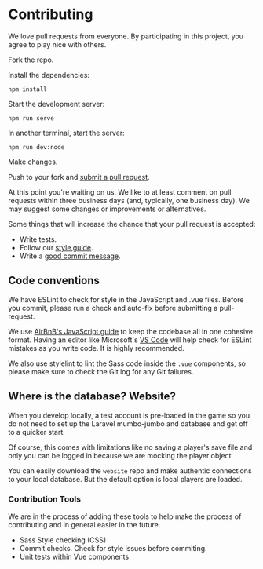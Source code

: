# Contributing

We love pull requests from everyone. By participating in this project, you agree to play nice with others.

Fork the repo.

Install the dependencies:

    npm install

Start the development server:

    npm run serve

In another terminal, start the server:

    npm run dev:node

Make changes.

Push to your fork and [submit a pull request][pr].

[pr]: https://github.com/Delaford/game/compare/

At this point you're waiting on us. We like to at least comment on pull requests within three business days (and, typically, one business day). We may suggest some changes or improvements or alternatives.

Some things that will increase the chance that your pull request is accepted:

* Write tests.
* Follow our [style guide][style].
* Write a [good commit message][commit].

[style]: https://github.com/airbnb/javascript
[commit]: http://tbaggery.com/2008/04/19/a-note-about-git-commit-messages.html

## Code conventions

We have ESLint to check for style in the JavaScript and .vue files. Before you commit, please run a check and auto-fix before submitting a pull-request.

We use [AirBnB's JavaScript guide](https://github.com/airbnb/javascript) to keep the codebase all in one cohesive format. Having an editor like Microsoft's [VS Code](https://code.visualstudio.com/) will help check for ESLint mistakes as you write code. It is highly recommended.

We also use stylelint to lint the Sass code inside the `.vue` components, so please make sure to check the Git log for any Git failures.

## Where is the database? Website?

When you develop locally, a test account is pre-loaded in the game so you do not need to set up the Laravel mumbo-jumbo and database and get off to a quicker start.

Of course, this comes with limitations like no saving a player's save file and only you can be logged in because we are mocking the player object.

You can easily download the `website` repo and make authentic connections to your local database. But the default option is local players are loaded.

### Contribution Tools
We are in the process of adding these tools to help make the process of contributing and in general easier in the future.

- Sass Style checking (CSS)
- Commit checks. Check for style issues before commiting.
- Unit tests within Vue components
